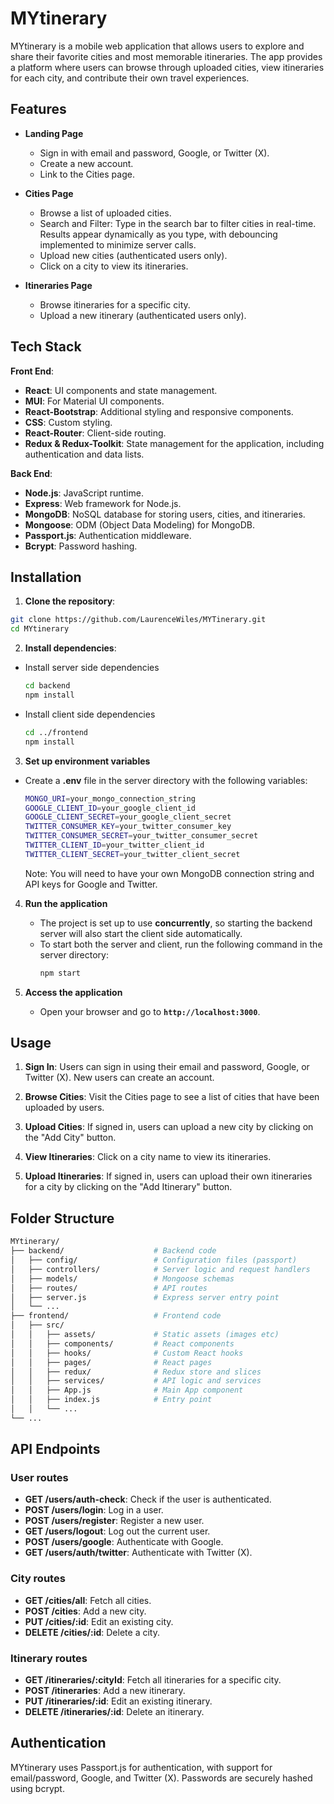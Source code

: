 # MYtinerary

MYtinerary is a mobile web application that allows users to explore and share their favorite cities and most memorable itineraries. The app provides a platform where users can browse through uploaded cities, view itineraries for each city, and contribute their own travel experiences.

## Features

+ **Landing Page**
  + Sign in with email and password, Google, or Twitter (X).
  + Create a new account.
  + Link to the Cities page.
 
+ **Cities Page**
  + Browse a list of uploaded cities.
  + Search and Filter: Type in the search bar to filter cities in real-time. Results appear dynamically as you type, with debouncing implemented to minimize server calls.
  + Upload new cities (authenticated users only).
  + Click on a city to view its itineraries.
 
+ **Itineraries Page**
  + Browse itineraries for a specific city.
  + Upload a new itinerary (authenticated users only).

## Tech Stack

**Front End**:
  + **React**: UI components and state management.
  + **MUI**: For Material UI components.
  + **React-Bootstrap**: Additional styling and responsive components.
  + **CSS**: Custom styling.
  + **React-Router**: Client-side routing.
  + **Redux & Redux-Toolkit**: State management for the application, including authentication and data lists.

**Back End**:
  + **Node.js**: JavaScript runtime.
  + **Express**: Web framework for Node.js.
  + **MongoDB**: NoSQL database for storing users, cities, and itineraries.
  + **Mongoose**: ODM (Object Data Modeling) for MongoDB.
  + **Passport.js**: Authentication middleware.
  + **Bcrypt**: Password hashing.

## Installation

1. **Clone the repository**:
  ```bash
  git clone https://github.com/LaurenceWiles/MYTinerary.git
  cd MYtinerary
  ```
2. **Install dependencies**:
  + Install server side dependencies
    ```bash
    cd backend
    npm install
    ```
  + Install client side dependencies
    ```bash
    cd ../frontend
    npm install
    ```
3. **Set up environment variables**
  + Create a **.env** file in the server directory with the following variables:
    ```bash
    MONGO_URI=your_mongo_connection_string
    GOOGLE_CLIENT_ID=your_google_client_id
    GOOGLE_CLIENT_SECRET=your_google_client_secret
    TWITTER_CONSUMER_KEY=your_twitter_consumer_key
    TWITTER_CONSUMER_SECRET=your_twitter_consumer_secret
    TWITTER_CLIENT_ID=your_twitter_client_id
    TWITTER_CLIENT_SECRET=your_twitter_client_secret
    ```

    Note: You will need to have your own MongoDB connection string and API keys for Google and Twitter.
    
4. **Run the application**
   
   + The project is set up to use **concurrently**, so starting the backend server will also start the client side automatically.
   + To start both the server and client, run the following command in the server directory:
     ```bash
     npm start
     ```
 5. **Access the application**
    
    + Open your browser and go to **`http://localhost:3000`**.
   
## Usage

  1. **Sign In**: Users can sign in using their email and password, Google, or Twitter (X). New users can create an account.

  2. **Browse Cities**: Visit the Cities page to see a list of cities that have been uploaded by users.

  3. **Upload Cities**: If signed in, users can upload a new city by clicking on the "Add City" button.

  4. **View Itineraries**: Click on a city name to view its itineraries.

  5. **Upload Itineraries**: If signed in, users can upload their own itineraries for a city by clicking on the "Add Itinerary" button.

## Folder Structure

```bash
MYtinerary/
├── backend/                    # Backend code
│   ├── config/                 # Configuration files (passport)
│   ├── controllers/            # Server logic and request handlers
│   ├── models/                 # Mongoose schemas
│   ├── routes/                 # API routes
│   ├── server.js               # Express server entry point
│   └── ...
├── frontend/                   # Frontend code
│   ├── src/
│   │   ├── assets/             # Static assets (images etc)
│   │   ├── components/         # React components
│   │   ├── hooks/              # Custom React hooks
│   │   ├── pages/              # React pages
│   │   ├── redux/              # Redux store and slices
│   │   ├── services/           # API logic and services
│   │   ├── App.js              # Main App component
│   │   ├── index.js            # Entry point
│   │   └── ...
└── ...
```

## API Endpoints

### User routes
+ **GET /users/auth-check**: Check if the user is authenticated.
+ **POST /users/login**: Log in a user.
+ **POST /users/register**: Register a new user.
+ **GET /users/logout**: Log out the current user.
+ **POST /users/google**: Authenticate with Google.
+ **GET /users/auth/twitter**: Authenticate with Twitter (X).

### City routes
+ **GET /cities/all**: Fetch all cities.
+ **POST /cities**: Add a new city.
+ **PUT /cities/:id**: Edit an existing city.
+ **DELETE /cities/:id**: Delete a city.

### Itinerary routes
+ **GET /itineraries/:cityId**: Fetch all itineraries for a specific city.
+ **POST /itineraries**: Add a new itinerary.
+ **PUT /itineraries/:id**: Edit an existing itinerary.
+ **DELETE /itineraries/:id**: Delete an itinerary.

## Authentication

MYtinerary uses Passport.js for authentication, with support for email/password, Google, and Twitter (X). Passwords are securely hashed using bcrypt.







